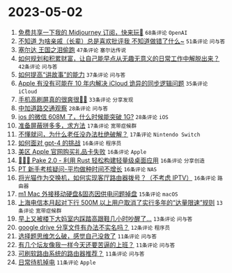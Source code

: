 # 2023-05-02

1. [免费共享一下我的 Midjourney 订阅，快来玩🤣](https://www.v2ex.com/t/936818) `68条评论` `OpenAI`
1. [不知道 为啥亲戚（长辈）总是喜欢批评我 不知道做错了什么~](https://www.v2ex.com/t/936843) `51条评论` `问与答`
1. [塞尔达 王国之泪偷跑](https://www.v2ex.com/t/936821) `47条评论` `塞尔达传说`
1. [如何规划和积累财富，让自己能早点从无趣无意义的日常工作中解脱出来？](https://www.v2ex.com/t/936857) `42条评论` `问与答`
1. [如何提高“讲故事”的能力](https://www.v2ex.com/t/936810) `37条评论` `问与答`
1. [Apple 有没有可能在 10 年内解决 iCloud 诡异的同步逻辑问题](https://www.v2ex.com/t/936826) `35条评论` `iCloud`
1. [手机高刷屏真的很爽很🐂🍺](https://www.v2ex.com/t/936869) `33条评论` `分享发现`
1. [中加道路交通观察](https://www.v2ex.com/t/936811) `28条评论` `问与答`
1. [ios 的微信 608M 了，什么时候能突破 1G?](https://www.v2ex.com/t/936874) `28条评论` `iOS`
1. [准备屏蔽拼多多，求方法](https://www.v2ex.com/t/936902) `17条评论` `宽带症候群`
1. [不懂就问，为什么老任没办法杜绝破解？](https://www.v2ex.com/t/936846) `17条评论` `Nintendo Switch`
1. [如何面对 gpt-4 的挑战](https://www.v2ex.com/t/936923) `16条评论` `程序员`
1. [美区 Apple 官网购买礼品卡失败](https://www.v2ex.com/t/936917) `16条评论` `Apple`
1. [👩🏻‍🍼 Pake 2.0 - 利用 Rust 轻松构建轻量级桌面应用](https://www.v2ex.com/t/936901) `16条评论` `分享创造`
1. [PT 新手考核疑问-平均做种时间不增长](https://www.v2ex.com/t/936832) `16条评论` `NAS`
1. [将光猫作为交换机，如何实现客厅路由器拨号？（不考虑 IPTV）](https://www.v2ex.com/t/936820) `16条评论` `路由器`
1. [m1 Mac 外接移动硬盘&固态因供电问题掉盘](https://www.v2ex.com/t/936848) `15条评论` `macOS`
1. [上海电信本月起对下行 500M 以上用户取消了实行多年的“达量限速”规则](https://www.v2ex.com/t/936876) `13条评论` `宽带症候群`
1. [早上又被楼下大妈室内踩踏高跟鞋几小时吵醒了...](https://www.v2ex.com/t/936816) `13条评论` `问与答`
1. [google drive 分享文件有办法不实名吗？](https://www.v2ex.com/t/936904) `12条评论` `程序员`
1. [选择题思维怎么破，感觉自己没救了](https://www.v2ex.com/t/936931) `11条评论` `问与答`
1. [有几个坛友像我一样今天还要苦逼的上班？](https://www.v2ex.com/t/936916) `11条评论` `问与答`
1. [可刷软路由系统的路由器推荐？](https://www.v2ex.com/t/936866) `11条评论` `问与答`
1. [日常待机掉电](https://www.v2ex.com/t/936819) `11条评论` `Apple`
